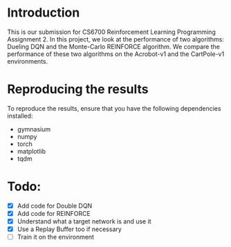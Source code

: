 # Introduction

This is our submission for CS6700 Reinforcement Learning Programming Assignment 2. 
In this project, we look at the performance of two algorithms: Dueling DQN and the Monte-Carlo REINFORCE algorithm. 
We compare the performance of these two algorithms on the Acrobot-v1 and the CartPole-v1 environments. 

# Reproducing the results

To reproduce the results, ensure that you have the following dependencies installed:

- gymnasium
- numpy
- torch
- matplotlib
- tqdm

# Todo:

- [x] Add code for Double DQN
- [x] Add code for REINFORCE
- [x] Understand what a target network is and use it
- [x] Use a Replay Buffer too if necessary
- [ ] Train it on the environment